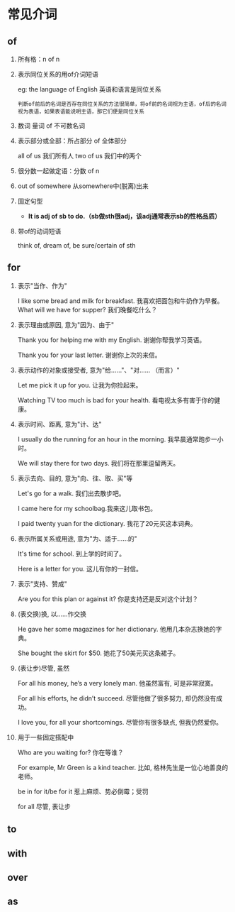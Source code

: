 # 常见介词

## of

1. 所有格：n of n

2. 表示同位关系的用of介词短语

   eg: the language of English  英语和语言是同位关系

   `判断of前后的名词是否存在同位关系的方法很简单，将of前的名词视为主语，of后的名词视为表语，如果表语能说明主语，那它们便是同位关系`

3. 数词 量词 of 不可数名词

4. 表示部分或全部：所占部分  of  全体部分

   all of us 我们所有人        two of us 我们中的两个

5. 很分数一起做定语：分数 of n

6. out of somewhere  从somewhere中(脱离)出来

7. 固定句型

   + **It is adj of sb to do.（sb做sth很adj，该adj通常表示sb的性格品质）**

8. 带of的动词短语

   think of,  dream of,  be sure/certain of sth

## for

1. 表示"当作、作为"

   I like some bread and milk for breakfast. 我喜欢把面包和牛奶作为早餐。
   What will we have for supper? 我们晚餐吃什么？

2. 表示理由或原因, 意为"因为、由于"

   Thank you for helping me with my English. 谢谢你帮我学习英语。

   Thank you for your last letter. 谢谢你上次的来信。

3. 表示动作的对象或接受者, 意为"给……"、"对…… （而言）"

   Let me pick it up for you. 让我为你捡起来。

   Watching TV too much is bad for your health. 看电视太多有害于你的健康。

4. 表示时间、距离, 意为"计、达"

   I usually do the running for an hour in the morning. 我早晨通常跑步一小时。

   We will stay there for two days. 我们将在那里逗留两天。

5. 表示去向、目的, 意为"向、往、取、买"等

   Let's go for a walk. 我们出去散步吧。

   I came here for my schoolbag.我来这儿取书包。

   I paid twenty yuan for the dictionary. 我花了20元买这本词典。

6. 表示所属关系或用途, 意为"为、适于……的"

   It's time for school. 到上学的时间了。

   Here is a letter for you. 这儿有你的一封信。

7. 表示"支持、赞成"

   Are you for this plan or against it? 你是支持还是反对这个计划？

8. (表交换)换, 以……作交换

   He gave her some magazines for her dictionary. 他用几本杂志换她的字典。

   She bought the skirt for $50. 她花了50美元买这条裙子。

9. (表让步)尽管, 虽然

   For all his money, he’s a very lonely man. 他虽然富有, 可是非常寂寞。

   For all his efforts, he didn’t succeed. 尽管他做了很多努力, 却仍然没有成功。

   I love you, for all your shortcomings. 尽管你有很多缺点, 但我仍然爱你。

10. 用于一些固定搭配中

    Who are you waiting for? 你在等谁？

    For example, Mr Green is a kind teacher. 比如, 格林先生是一位心地善良的老师。

    be in for it/be for it 惹上麻烦、势必倒霉；受罚

    for all 尽管, 表让步

## to

## with

## over

## as


